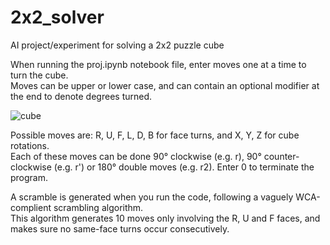 # 2x2_solver
AI project/experiment for solving a 2x2 puzzle cube

When running the proj.ipynb notebook file, enter moves one at a time to turn the cube.  
Moves can be upper or lower case, and can contain an optional modifier at the end to denote degrees turned.

![cube](https://user-images.githubusercontent.com/71022019/156902906-60e1825d-ed9a-47e1-8ff1-cadd22c313a3.png)

Possible moves are: R, U, F, L, D, B for face turns, and X, Y, Z for cube rotations.  
Each of these moves can be done 90° clockwise (e.g. r), 90° counter-clockwise (e.g. r') or 180° double moves (e.g. r2).  Enter 0 to terminate the program.

A scramble is generated when you run the code, following a vaguely WCA-complient scrambling algorithm.  
This algorithm generates 10 moves only involving the R, U and F faces, and makes sure no same-face turns occur consecutively.
